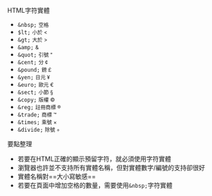 HTML字符實體
- `&nbsp;` <small>空格</small>
- `$lt;` <small>小於 &lt;</small>
- `&gt;` <small>大於 &gt;</small>
- `&amp;` <small>&amp;</small>
- `&quot;` <small>引號 &quot;</small>
- `&cent;` <small>分 &cent;</small>
- `&pound;` <small>鎊 &pound;</small>
- `&yen;` <small>日元 &yen;</small>
- `&euro;` <small>歐元 &euro;</small>
- `&sect;` <small>小節 &sect;</small>
- `&copy;` <small>版權 &copy;</small>
- `&reg;` <small>註冊商標 &reg;</small>
- `&trade;` <small>商標 &trade;</small>
- `&times;` <small>乘號 &times;</small>
- `&divide;` <small>除號 &divide;</small>

要點整理
- 若要在HTML正確的顯示預留字符，就必須使用字符實體
- 瀏覽器也許並不支持所有實體名稱，但對實體數字/編號的支持卻很好
- 實體名稱對==大小寫敏感==
- 若要在頁面中增加空格的數量，需要使用`&nbsp;`字符實體